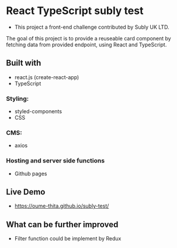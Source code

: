 # React TypeScript subly test

- This project a front-end challenge contributed by Subly UK LTD.

The goal of this project is to provide a reuseable card component by fetching data from provided endpoint, using React and TypeScript.

## Built with

- react.js (create-react-app)
- TypeScript
### Styling:

- styled-components
- CSS
### CMS:

- axios

### Hosting and server side functions

- Github pages

## Live Demo

- https://oume-thita.github.io/subly-test/

## What can be further improved

- Filter function could be implement by Redux